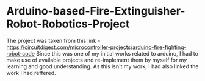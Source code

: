 # Arduino-based-Fire-Extinguisher-Robot-Robotics-Project

The project was taken from this link - https://circuitdigest.com/microcontroller-projects/arduino-fire-fighting-robot-code
Since this was one of my initial works related to arduino, I had to make use of available projects and re-implement them by myself for my learning and good understanding. As this isn't my work, I had also linked the work I had reffered. 
